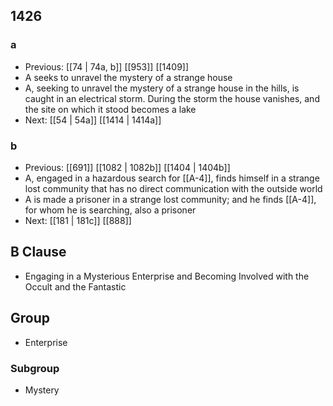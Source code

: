 ## 1426
### a
- Previous: [[74 | 74a, b]] [[953]] [[1409]] 
- A seeks to unravel the mystery of a strange house
- A, seeking to unravel the mystery of a strange house in the hills, is caught in an electrical storm. During the storm the house vanishes, and the site on which it stood becomes a lake
- Next: [[54 | 54a]] [[1414 | 1414a]] 

### b
- Previous: [[691]] [[1082 | 1082b]] [[1404 | 1404b]] 
- A, engaged in a hazardous search for [[A-4]], finds himself in a strange lost community that has no direct communication with the outside world
- A is made a prisoner in a strange lost community; and he finds [[A-4]], for whom he is searching, also a prisoner
- Next: [[181 | 181c]] [[888]] 

## B Clause
- Engaging in a Mysterious Enterprise and Becoming Involved with the Occult and the Fantastic

## Group
- Enterprise

### Subgroup
- Mystery

